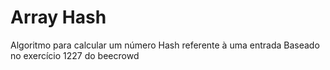 # Array Hash

Algoritmo para calcular um número Hash referente à uma entrada
Baseado no exercício 1227 do beecrowd
